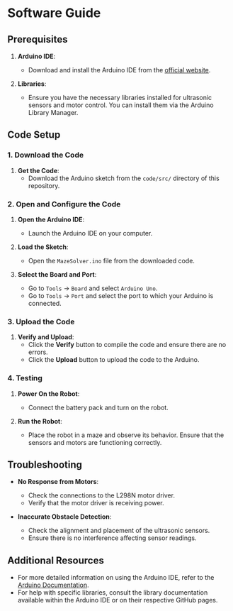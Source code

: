 # Software Guide

## Prerequisites

1. **Arduino IDE**:
   - Download and install the Arduino IDE from the [official website](https://www.arduino.cc/en/software).

2. **Libraries**:
   - Ensure you have the necessary libraries installed for ultrasonic sensors and motor control. You can install them via the Arduino Library Manager.

## Code Setup

### 1. Download the Code

1. **Get the Code**:
   - Download the Arduino sketch from the `code/src/` directory of this repository.

### 2. Open and Configure the Code

1. **Open the Arduino IDE**:
   - Launch the Arduino IDE on your computer.

2. **Load the Sketch**:
   - Open the `MazeSolver.ino` file from the downloaded code.

3. **Select the Board and Port**:
   - Go to `Tools` -> `Board` and select `Arduino Uno`.
   - Go to `Tools` -> `Port` and select the port to which your Arduino is connected.

### 3. Upload the Code

1. **Verify and Upload**:
   - Click the **Verify** button to compile the code and ensure there are no errors.
   - Click the **Upload** button to upload the code to the Arduino.

### 4. Testing

1. **Power On the Robot**:
   - Connect the battery pack and turn on the robot.

2. **Run the Robot**:
   - Place the robot in a maze and observe its behavior. Ensure that the sensors and motors are functioning correctly.

## Troubleshooting

- **No Response from Motors**:
  - Check the connections to the L298N motor driver.
  - Verify that the motor driver is receiving power.

- **Inaccurate Obstacle Detection**:
  - Check the alignment and placement of the ultrasonic sensors.
  - Ensure there is no interference affecting sensor readings.

## Additional Resources

- For more detailed information on using the Arduino IDE, refer to the [Arduino Documentation](https://www.arduino.cc/en/Guide).
- For help with specific libraries, consult the library documentation available within the Arduino IDE or on their respective GitHub pages.
